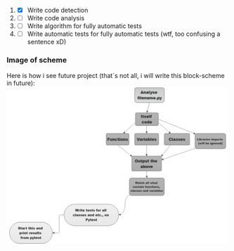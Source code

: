 1. - [x] Write code detection
2. - [ ] Write code analysis
3. - [ ] Write algorithm for fully automatic tests
4. - [ ] Write automatic tests for  fully automatic tests (wtf, too confusing a sentence xD)

### Image of scheme 
Here is how i see future project (that`s not all, i will write this block-scheme in future):  
![Scheme First Page](block-scheme/scheme_first_page.png)

